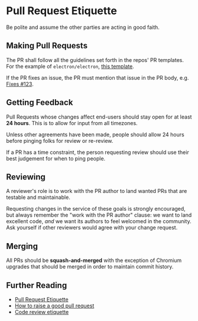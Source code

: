 # Pull Request Etiquette

Be polite and assume the other parties are acting in good faith.

## Making Pull Requests

The PR shall follow all the guidelines set forth in the repos' PR templates. For the example of `electron/electron`, [this template](https://github.com/electron/electron/blob/master/.github/PULL_REQUEST_TEMPLATE.md).

If the PR fixes an issue, the PR must mention that issue in the PR body, e.g. [Fixes #123](https://help.github.com/en/articles/closing-issues-using-keywords).

## Getting Feedback

Pull Requests whose changes affect end-users should stay open for at least **24 hours**. This is to allow for input from all timezones.

Unless other agreements have been made, people should allow 24 hours before pinging folks for review or re-review.

If a PR has a time constraint, the person requesting review should use their best judgement for when to ping people.

## Reviewing

A reviewer's role is to work with the PR author to land wanted PRs that are testable and maintainable.

Requesting changes in the service of these goals is strongly encouraged, but always remember the "work with the PR author" clause: we want to land excellent code, *and* we want its authors to feel welcomed in the community. Ask yourself if other reviewers would agree with your change request.

## Merging

All PRs should be **squash-and-merged** with the exception of Chromium upgrades that should be merged in order to maintain commit history.

## Further Reading

* [Pull Request Etiquette](https://gist.github.com/naupaka/184e2d81e7eb8ae4fe541de02e8081c0)
* [How to raise a good pull request](https://gist.github.com/naupaka/184e2d81e7eb8ae4fe541de02e8081c0)
* [Code review etiquette](https://gist.github.com/naupaka/184e2d81e7eb8ae4fe541de02e8081c0)
